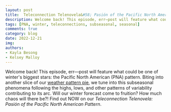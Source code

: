 ```yaml
---
layout: post
title:  Teleconnection Telenovela&#58; Pasión of the Pacific North American Pattern
description: Welcome back! This episode, err—post will feature what could be one of winter's biggest stars: the Pacific North American (PNA) pattern.
tags: [PNA, winter, teleconnections, subseasonal, seasonal]
comments: true
category: blog
date: 2022-12-21
img: 
authors: 
- Kayla Besong
- Kelsey Malloy
---
```


Welcome back! This episode, err—post will feature what could be one of winter's biggest stars: the Pacific North American (PNA) pattern. Biting into another slice of our [weather pattern pie](https://seasonedchaos.github.io/What-Can-the-Tropics-Tell-Us-About-Next-Weeks-Weather/), we tune into this subseasonal phenomena following the highs, lows, and other patterns of variability contributing to its arc. Will our winter forecast come to fruition? How much chaos will there be?! Find out NOW on our <i>Teleconnection Telenovela: Pasión of the Pacific North American Pattern</i>. 


